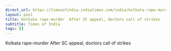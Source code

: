 ```yaml
---
direct_url: https://timesofindia.indiatimes.com/india/kolkata-rape-murder-aiims-rml-doctors-call-off-strikes-after-supreme-court-appeal/articleshow/112711092.cms
layout: post
title: Kolkata rape-murder  After SC appeal, doctors call of strikes
subtitle: Times of India
tags: []
---
```


Kolkata rape-murder  After SC appeal, doctors call of strikes
